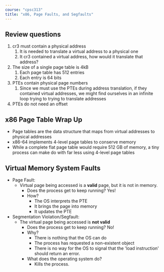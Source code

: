 ```yaml
---
course: "cpsc313"
title: "x86, Page Faults, and Segfaults"
---
```


## Review questions
1. cr3 must contain a physical address
    1. It is needed to translate a virtual address to a physical one
    2. It cr3 contained a virtual address, how would it translate that address?
2. The size of a single page table is 4kB
    1. Each page table has 512 entries
    2. Each entry is 64 bits
3. PTEs contain physical page numbers
    1. Since we must use the PTEs during address translation, if they contained virtual addresses, we might find ourselves in an infinite loop trying to trying to translate addresses
4. PTEs do not need an offset

## x86 Page Table Wrap Up
- Page tables are the data structure that maps from virtual addresses to physical addresses
- x86-64 implements 4-level page tables to conserve memory
- While a complete flat page table would require 512 GB of memory, a tiny process can make do with far less using 4-level page tables

## Virtual Memory System Faults
- Page Fault:
    - Virtual page being accessed is a **valid** page, but it is not in memory.
        - Does the process get to keep running? Yes!
        - How?
            - The OS interprets the PTE
            - It brings the page into memory
            - It updates the PTE
- Segmentation Violation/Segfault:
    - The virtual page being accessed is **not valid**
        - Does the process get to keep running? No!
        - Why?
            - There is nothing that the OS can do
            - The process has requested a non-existent object
            - There is no way for the OS to signal that the 'load instruction' should return an error.
        - What does the operating system do?
            - Kills the process.